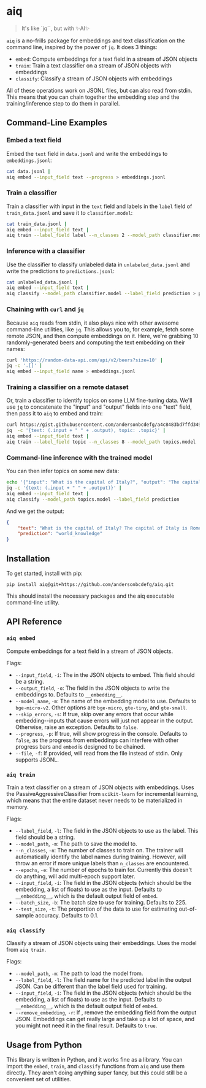 # aiq
> It's like `jq``, but with ✨AI✨

`aiq` is a no-frills package for embeddings and text classification on the command line, inspired by the power of `jq`. It does 3 things:
- `embed`: Compute embeddings for a text field in a stream of JSON objects
- `train`: Train a text classifier on a stream of JSON objects with embeddings
- `classify`: Classify a stream of JSON objects with embeddings

All of these operations work on JSONL files, but can also read from stdin. This means that you can chain together the embedding step and the training/inference step to do them in parallel.

## Command-Line Examples

### Embed a text field
Embed the `text` field in `data.jsonl` and write the embeddings to `embeddings.jsonl`:
```bash
cat data.jsonl | 
aiq embed --input_field text --progress > embeddings.jsonl
```

### Train a classifier
Train a classifier with input in the `text` field and labels in the `label` field of `train_data.jsonl` and save it to `classifier.model`:
```bash
cat train_data.jsonl | 
aiq embed --input_field text | 
aiq train --label_field label --n_classes 2 --model_path classifier.model
```

### Inference with a classifier
Use the classifier to classify unlabeled data in `unlabeled_data.jsonl` and write the predictions to `predictions.jsonl`:
```bash
cat unlabeled_data.jsonl | 
aiq embed --input_field text | 
aiq classify --model_path classifier.model --label_field prediction > predictions.jsonl
```

### Chaining with `curl` and `jq`
Because `aiq` reads from stdin, it also plays nice with other awesome command-line utilities, like `jq`. This allows you to, for example, fetch some remote JSON, and then compute embeddings on it. Here, we're grabbing 10 randomly-generated beers and computing the text embedding on their names:
```bash
curl 'https://random-data-api.com/api/v2/beers?size=10' | 
jq -c '.[]' | 
aiq embed --input_field name > embeddings.jsonl
```

### Training a classifier on a remote dataset
Or, train a classifier to identify topics on some LLM fine-tuning data. We'll use `jq` to concatenate the "input" and "output" fields into one "text" field, then pass it to `aiq` to embed and train:
```bash
curl https://gist.githubusercontent.com/andersonbcdefg/a4c8483bd7ffd349e685a6c04660c179/raw/ff7c18b8530982312dafe5db750177fb3e8be186/topics.jsonl | 
jq  -c '{text: (.input + " " + .output), topic: .topic}' | 
aiq embed --input_field text | 
aiq train --label_field topic --n_classes 8 --model_path topics.model
```

### Command-line inference with the trained model
You can then infer topics on some new data:
```bash
echo '{"input": "What is the capital of Italy?", "output": "The capital of Italy is Rome."}' | 
jq -c '{text: (.input + " " + .output)}' | 
aiq embed --input_field text | 
aiq classify --model_path topics.model --label_field prediction
```

And we get the output:
```json
{
    "text": "What is the capital of Italy? The capital of Italy is Rome.", 
    "prediction": "world_knowledge"
}
```

## Installation
To get started, install with pip:
```
pip install aiq@git+https://github.com/andersonbcdefg/aiq.git
```

This should install the necessary packages and the aiq executable command-line utility.

## API Reference

### `aiq embed`
Compute embeddings for a text field in a stream of JSON objects.

Flags:
- `--input_field`, `-i`: The in the JSON objects to embed. This field should be a string.
- `--output_field`, `-o`: The field in the JSON objects to write the embeddings to. Defaults to `__embedding__`.
- `--model_name`, `-m`: The name of the embedding model to use. Defaults to `bge-micro-v2`. Other options are `bge-micro`, `gte-tiny`, and `gte-small`.
- `--skip_errors`, `-s`: If true, skip over any errors that occur while embedding--inputs that cause errors will just not appear in the output. Otherwise, raise an exception. Defaults to `false`.
- `--progress`, `-p`: If true, will show progress in the console. Defaults to `false`, as the progress from embeddings can interfere with other progress bars and `embed` is designed to be chained.
- `--file`, `-f`: If provided, will read from the file instead of stdin. Only supports JSONL.

### `aiq train`
Train a text classifier on a stream of JSON objects with embeddings. Uses the PassiveAggressiveClassifier from `scikit-learn` for incremental learning, which means that the entire dataset never needs to be materialized in memory.

Flags:
- `--label_field`, `-l`: The field in the JSON objects to use as the label. This field should be a string.
- `--model_path`, `-m`: The path to save the model to.
- `--n_classes`, `-n`: The number of classes to train on. The trainer will automatically identify the label names during training. However, will throw an error if more unique labels than `n_classes` are encountered.
- `--epochs`, `-e`: The number of epochs to train for. Currently this doesn't do anything, will add multi-epoch support later.
- `--input_field`, `-i`: The field in the JSON objects (which should be the embedding, a list of floats) to use as the input. Defaults to `__embedding__`, which is the default output field of `embed`.
- `--batch_size`, `-b`: The batch size to use for training. Defaults to 225.
- `--test_size`, `-t`: The proportion of the data to use for estimating out-of-sample accuracy. Defaults to 0.1.

### `aiq classify`
Classify a stream of JSON objects using their embeddings. Uses the model from `aiq train`.

Flags:
- `--model_path`, `-m`: The path to load the model from.
- `--label_field`, `-l`: The field name for the predicted label in the output JSON. Can be different than the label field used for training.
- `--input_field`, `-i`: The field in the JSON objects (which should be the embedding, a list of floats) to use as the input. Defaults to `__embedding__`, which is the default output field of `embed`.
- `--remove_embedding`, `-r`: If , remove the embedding field from the output JSON. Embeddings can get really large and take up a lot of space, and you might not need it in the final result. Defaults to `true`.

## Usage from Python
This library is written in Python, and it works fine as a library. You can import the `embed`, `train`, and `classify` functions from `aiq` and use them directly. They aren't doing anything super fancy, but this could still be a convenient set of utilities.
